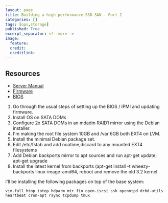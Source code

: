 ```yaml
---
layout: page
title: Building a high performance SSD SAN - Part 2
categories: []
tags: [ops,storage]
published: True
excerpt_separator: <!--more-->
image:
  feature:
  credit:
  creditlink:
---
```


## Resources

* [Server Manual](http://www.supermicro.com.tw/manuals/superserver/1U/MNL-1724.pdf)
* [Firmware](ftp://www.supermicro.com.tw/CDR_Images/CDR-X10/)
* [BIOS](http://www.supermicro.com.tw/support/bios/firmware.aspx)

1. Go through the usual steps of setting up the BIOS / IPMI and updating firmware.
1. Install OS on SATA DOMs
1. Configure 2x SATA DOMs in an mdadm RAID1 mirror using the Debian installer.
1. I'm making the root file system 10GB and /var 6GB both EXT4 on LVM.
1. Install the minimal Debian package set.
1. Edit /etc/fstab and add noatime,discard to any mounted EXT4 filesystems
1. Add Debian backports mirror to apt sources and run apt-get update; apt-get upgrade
1. Install the latest kernel from backports (apt-get install -t wheezy-backports linux-image-amd64, reboot and remove the old 3.2 kernel

I'll be installing the following packages on top of the base system:

```vim-full htop iotop hdparm mtr fio open-iscsi ssh openntpd drbd-utils heartbeat cron-apt rsync tcpdump tmux```